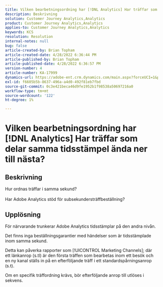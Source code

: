 ```yaml
---
title: Vilken bearbetningsordning har [!DNL Analytics] Har träffar som delar samma tidsstämpel ända ner till nästa?
description: Beskrivning
solution: Customer Journey Analytics,Analytics
product: Customer Journey Analytics,Analytics
applies-to: Customer Journey Analytics,Analytics
keywords: KCS
resolution: Resolution
internal-notes: null
bug: false
article-created-by: Brian Topham
article-created-date: 4/28/2022 6:36:44 PM
article-published-by: Brian Topham
article-published-date: 4/28/2022 6:36:57 PM
version-number: 4
article-number: KA-17999
dynamics-url: https://adobe-ent.crm.dynamics.com/main.aspx?forceUCI=1&pagetype=entityrecord&etn=knowledgearticle&id=228cd325-22c7-ec11-a7b6-0022480a1b03
exl-id: f6605b5b-8637-496a-a4d0-492f81eb7fbd
source-git-commit: 0c3e421beca46d9fe1952b1f98538a50697216a0
workflow-type: tm+mt
source-wordcount: '122'
ht-degree: 1%

---
```


# Vilken bearbetningsordning har [!DNL Analytics] Har träffar som delar samma tidsstämpel ända ner till nästa?

## Beskrivning

Hur ordnas träffar i samma sekund?<br><br>Har Adobe Analytics stöd för subsekundersträffbeställning?

## Upplösning


För närvarande trunkerar Adobe Analytics tidsstämplar på den andra nivån.

Det finns inga beställningsgarantier med händelser som är tidsstämplade inom samma sekund.

Detta kan påverka rapporter som [!UICONTROL Marketing Channels]; där ett länkanrop (s.tl) är den första träffen som bearbetas inom ett besök och en ny kanal ställs in på en efterföljande träff i ett standardspårningsanrop (s.t).

Om en specifik träffordning krävs, bör efterföljande anrop till utlöses i sekvens.
